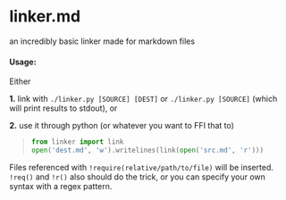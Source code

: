 # linker.md

an incredibly basic linker made for markdown files


#### Usage:

Either

**1.** link with `./linker.py [SOURCE] [DEST]` or `./linker.py [SOURCE]` (which will print results to stdout), or

**2.** use it through python (or whatever you want to FFI that to)
> ```python
> from linker import link
> open('dest.md', 'w').writelines(link(open('src.md', 'r'))) 
> ```

Files referenced with `!require(relative/path/to/file)` will be inserted. `!req()` and `!r()` also should do the trick, or you can specify your own syntax with a regex pattern.